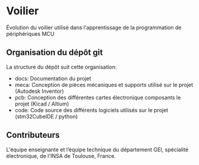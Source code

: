 # Voilier
Évolution du voilier utilisé dans l'apprentissage de la programmation de périphériques MCU

## Organisation du dépôt git
La structure du dépôt suit cette organisation:
- docs: Documentation du projet
- meca: Conception de pièces mécaniques et supports utilisé sur le projet (Autodesk Inventor)
- pcb: Conception des différentes cartes électronique composants le projet (Kicad / Altium)
- code: Code source des différents logiciels utilisés sur le projet (stm32CubeIDE / python)

## Contributeurs
L'équipe enseignante et l’équipe technique du département GEI, spécialité électronique, de l'INSA de Toulouse, France.

